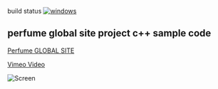 build status
[![windows](https://github.com/nnkgw/perfume/workflows/windows/badge.svg)](https://github.com/nnkgw/perfume/actions?query=workflow%3Awindows)

perfume global site project c++ sample code
---------------
[Perfume GLOBAL SITE]

[Vimeo Video]

![Screen](https://user-images.githubusercontent.com/1611293/103472853-b1207800-4dd5-11eb-814e-2807eb92679e.png)

[Perfume GLOBAL SITE]: http://www.perfume-global.com/
[Vimeo Video]: http://vimeo.com/39938926




